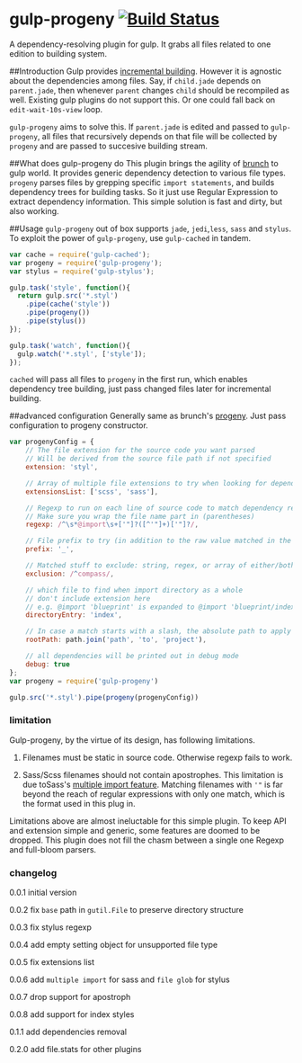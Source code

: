 gulp-progeny [![Build Status](https://travis-ci.org/HerringtonDarkholme/gulp-progeny.svg?branch=master)](https://travis-ci.org/HerringtonDarkholme/gulp-progeny)
===============
A dependency-resolving plugin for gulp.
It grabs all files related to one edition to building system.

##Introduction
Gulp provides [incremental building](https://github.com/wearefractal/gulp-cached).
However it is agnostic about the dependencies among files.
Say, if `child.jade` depends on `parent.jade`, then whenever `parent` changes `child` should be recompiled as well.
Existing gulp plugins do not support this. Or one could fall back on `edit-wait-10s-view` loop.

`gulp-progeny` aims to solve this. If `parent.jade` is edited and passed to `gulp-progeny`, all files that recursively depends on that file will be collected by `progeny` and are passed to succesive building stream.

##What does gulp-progeny do
This plugin brings the agility of [brunch](https://github.com/brunch/brunch) to gulp world.
It provides generic dependency detection to various file types.
`progeny` parses files by grepping specific `import statements`, and builds dependency trees for building tasks.
So it just use Regular Expression to extract dependency information. This simple solution is fast and dirty, but also working.

##Usage
`gulp-progeny` out of box supports `jade`, `jedi`,`less`, `sass` and `stylus`.
To exploit the power of `gulp-progeny`, use `gulp-cached` in tandem.

```javascript
var cache = require('gulp-cached');
var progeny = require('gulp-progeny');
var stylus = require('gulp-stylus');

gulp.task('style', function(){
  return gulp.src('*.styl')
    .pipe(cache('style'))
    .pipe(progeny())
    .pipe(stylus())
});

gulp.task('watch', function(){
  gulp.watch('*.styl', ['style']);
});
```

`cached` will pass all files to `progeny` in the first run, which enables dependency tree building,
just pass changed files later for incremental building.

##advanced configuration
Generally same as brunch's [progeny](https://github.com/es128/progeny).
Just pass configuration to progeny constructor.

```javascript
var progenyConfig = {
    // The file extension for the source code you want parsed
    // Will be derived from the source file path if not specified
    extension: 'styl',

    // Array of multiple file extensions to try when looking for dependencies
    extensionsList: ['scss', 'sass'],

    // Regexp to run on each line of source code to match dependency references
    // Make sure you wrap the file name part in (parentheses)
    regexp: /^\s*@import\s+['"]?([^'"]+)['"]?/,

    // File prefix to try (in addition to the raw value matched in the regexp)
    prefix: '_',

    // Matched stuff to exclude: string, regex, or array of either/both
    exclusion: /^compass/,

    // which file to find when import directory as a whole
    // don't include extension here
    // e.g. @import 'blueprint' is expanded to @import 'blueprint/index.styl'
    directoryEntry: 'index',

    // In case a match starts with a slash, the absolute path to apply
    rootPath: path.join('path', 'to', 'project'),

    // all dependencies will be printed out in debug mode
    debug: true
};
var progeny = require('gulp-progeny')

gulp.src('*.styl').pipe(progeny(progenyConfig))
```

### limitation
Gulp-progeny, by the virtue of its design, has following limitations.

1. Filenames must be static in source code. Otherwise regexp fails to work.

2. Sass/Scss filenames should not contain apostrophes. This limitation is due toSass's [multiple import feature](http://sass-lang.com/documentation/file.SASS_REFERENCE.html#import). Matching filenames with `'"` is far beyond the reach of regular expressions with only one match, which is the format used in this plug in.

Limitations above are almost ineluctable for this simple plugin. To keep API and extension simple and generic, some features are doomed to be dropped. This plugin does not fill the chasm between a single one Regexp and full-bloom parsers.

### changelog
0.0.1 initial version

0.0.2 fix `base` path in `gutil.File` to preserve directory structure

0.0.3 fix stylus regexp

0.0.4 add empty setting object for unsupported file type

0.0.5 fix extensions list

0.0.6 add `multiple import` for sass and `file glob` for stylus

0.0.7 drop support for apostroph

0.0.8 add support for index styles

0.1.1 add dependencies removal

0.2.0 add file.stats for other plugins
